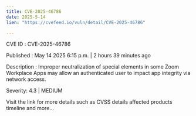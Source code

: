 ```yaml
---
title: CVE-2025-46786
date: 2025-5-14
lien: "https://cvefeed.io/vuln/detail/CVE-2025-46786"

---
```


CVE ID : CVE-2025-46786

Published :  May 14
2025
6:15 p.m. | 2 hours
39 minutes ago

Description : Improper neutralization of special elements in some Zoom Workplace Apps may allow an authenticated user to impact app integrity via network access.

Severity: 4.3 | MEDIUM

Visit the link for more details
such as CVSS details
affected products
timeline
and more...
